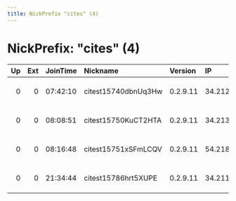 ```yaml
---
title: NickPrefix "cites" (4)
---
```


# NickPrefix: "cites" (4)

|   Up |   Ext | JoinTime   | Nickname            | Version   | IP            | AS               | CC   |   ORp |   Dirp | OS    | Contact                 |   eFamMembers |
|-----:|------:|:-----------|:--------------------|:----------|:--------------|:-----------------|:-----|------:|-------:|:------|:------------------------|--------------:|
|    0 |     0 | 07:42:10   | citest15740dbnUq3Hw | 0.2.9.11  | 34.212.36.195 | Amazon.com, Inc. | us   |  9001 |      0 | Linux | root at example dot org |             1 |
|    0 |     0 | 08:08:51   | citest15750KuCT2HTA | 0.2.9.11  | 34.213.6.184  | Amazon.com, Inc. | us   |  9001 |      0 | Linux | root at example dot org |             1 |
|    0 |     0 | 08:16:48   | citest15751xSFmLCQV | 0.2.9.11  | 54.218.103.74 | Amazon.com, Inc. | us   |  9001 |      0 | Linux | root at example dot org |             1 |
|    0 |     0 | 21:34:44   | citest15786hrt5XUPE | 0.2.9.11  | 34.211.48.33  | Amazon.com, Inc. | us   |  9001 |      0 | Linux | root at example dot org |             1 |
